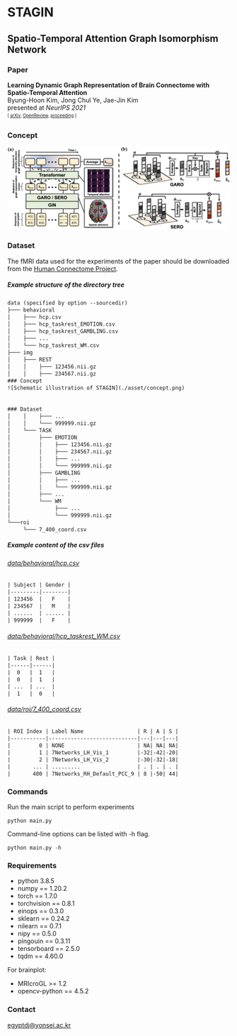 # STAGIN
## Spatio-Temporal Attention Graph Isomorphism Network

### Paper
**Learning Dynamic Graph Representation of Brain Connectome with Spatio-Temporal Attention** \
Byung-Hoon Kim, Jong Chul Ye, Jae-Jin Kim \
presented at *NeurIPS 2021* \
<sub><sup>[ [arXiv](https://arxiv.org/abs/2105.13495), [OpenReview](https://openreview.net/forum?id=X7GEA3KiJiH), [proceeding](https://papers.nips.cc/paper/2021/hash/22785dd2577be2ce28ef79febe80db10-Abstract.html) ]</sup></sub>



### Concept
![Schematic illustration of STAGIN](./asset/concept.png)


### Dataset
The fMRI data used for the experiments of the paper should be downloaded from the [Human Connectome Project](https://db.humanconnectome.org/).

##### Example structure of the directory tree
```
data (specified by option --sourcedir)
├─── behavioral
│    ├─── hcp.csv
│    ├─── hcp_taskrest_EMOTION.csv
│    ├─── hcp_taskrest_GAMBLING.csv
│    ├─── ...
│    └─── hcp_taskrest_WM.csv
├─── img
│    ├─── REST
│    │    ├─── 123456.nii.gz
│    │    ├─── 234567.nii.gz
### Concept
![Schematic illustration of STAGIN](./asset/concept.png)


### Dataset
│    │    ├─── ...
│    │    └─── 999999.nii.gz
│    └─── TASK
│         ├─── EMOTION
│         │    ├─── 123456.nii.gz
│         │    ├─── 234567.nii.gz
│         │    ├─── ...
│         │    └─── 999999.nii.gz
│         ├─── GAMBLING
│         │    ├─── ...
│         │    └─── 999999.nii.gz
│         ├─── ...
│         └─── WM
│              ├─── ...
│              └─── 999999.nii.gz
└───roi
     └─── 7_400_coord.csv
```
##### Example content of the csv files
###### [data/behavioral/hcp.csv](https://db.humanconnectome.org/REST/search/dict/Subject%20Information/results?format=csv&removeDelimitersFromFieldValues=true&restricted=0&project=HCP_1200)
```
| Subject | Gender |
|---------|--------|
| 123456  |   F    |
| 234567  |   M    |
| ......  | ...... |
| 999999  |   F    |
```

###### [data/behavioral/hcp_taskrest_WM.csv](./asset/)
```
| Task | Rest |
|------|------|
|  0   |  1   |
|  0   |  1   |
| ...  | ...  |
|  1   |  0   |
```

###### [data/roi/7_400_coord.csv](https://github.com/ThomasYeoLab/CBIG/blob/master/stable_projects/brain_parcellation/Schaefer2018_LocalGlobal/Parcellations/MNI/Centroid_coordinates/Schaefer2018_400Parcels_7Networks_order_FSLMNI152_2mm.Centroid_RAS.csv)
```
| ROI Index | Label Name                 | R | A | S |
|-----------|----------------------------|---|---|---|
|         0 | NONE                       | NA| NA| NA|
|         1 | 7Networks_LH_Vis_1         |-32|-42|-20|
|         2 | 7Networks_LH_Vis_2         |-30|-32|-18|
|       ... | .........                  | . | . | . |
|       400 | 7Networks_RH_Default_PCC_9 | 8 |-50| 44|
```


### Commands
Run the main script to perform experiments

  ```shell
  python main.py
  ```

Command-line options can be listed with -h flag.

  ```shell
  python main.py -h
  ```


### Requirements
- python 3.8.5
- numpy == 1.20.2
- torch == 1.7.0
- torchvision == 0.8.1
- einops == 0.3.0
- sklearn == 0.24.2
- nilearn == 0.7.1
- nipy == 0.5.0
- pingouin == 0.3.11
- tensorboard == 2.5.0
- tqdm == 4.60.0

For brainplot:
- MRIcroGL >= 1.2
- opencv-python == 4.5.2


### Contact
egyptdj@yonsei.ac.kr

